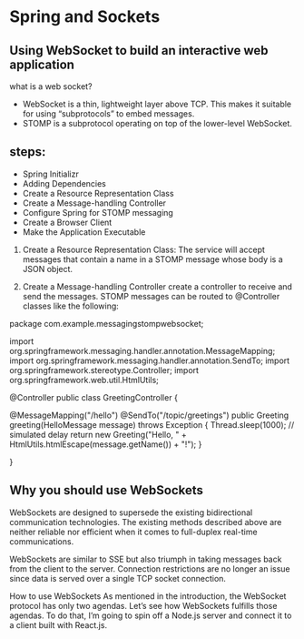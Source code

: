# Spring and Sockets

## Using WebSocket to build an interactive web application
what is a web socket?

- WebSocket is a thin, lightweight layer above TCP. This makes it suitable for using “subprotocols” to embed messages.
- STOMP is a subprotocol operating on top of the lower-level WebSocket.

## steps:

- Spring Initializr
- Adding Dependencies
- Create a Resource Representation Class
- Create a Message-handling Controller
- Configure Spring for STOMP messaging
- Create a Browser Client
- Make the Application Executable

1. Create a Resource Representation Class: The service will accept messages that contain a name in a STOMP message whose body is a JSON object.

2. Create a Message-handling Controller create a controller to receive and send the messages. STOMP messages can be routed to @Controller classes like the following:

 package com.example.messagingstompwebsocket;

import org.springframework.messaging.handler.annotation.MessageMapping;
import org.springframework.messaging.handler.annotation.SendTo;
import org.springframework.stereotype.Controller;
import org.springframework.web.util.HtmlUtils;

@Controller
public class GreetingController {


  @MessageMapping("/hello")
  @SendTo("/topic/greetings")
  public Greeting greeting(HelloMessage message) throws Exception {
    Thread.sleep(1000); // simulated delay
    return new Greeting("Hello, " + HtmlUtils.htmlEscape(message.getName()) + "!");
  }

}


## Why you should use WebSockets

WebSockets are designed to supersede the existing bidirectional communication technologies. The existing methods described above are neither reliable nor efficient when it comes to full-duplex real-time communications.

WebSockets are similar to SSE but also triumph in taking messages back from the client to the server. Connection restrictions are no longer an issue since data is served over a single TCP socket connection.

How to use WebSockets As mentioned in the introduction, the WebSocket protocol has only two agendas. Let’s see how WebSockets fulfills those agendas. To do that, I’m going to spin off a Node.js server and connect it to a client built with React.js.